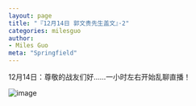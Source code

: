 ```yaml
---
layout: page
title: "『12月14日 郭文贵先生盖文』·2"
categories: milesguo
author:
- Miles Guo
meta: "Springfield"
---
```


12月14日：尊敬的战友们好……一小时左右开始乱聊直播！

![image](../../../../image/milesguo/2020_12_14_Miles_Guo_Getter_2_1.jpg)
